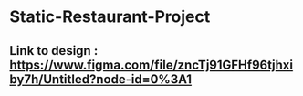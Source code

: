 # Static-Restaurant-Project

## Link to design : https://www.figma.com/file/zncTj91GFHf96tjhxiby7h/Untitled?node-id=0%3A1
